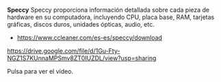 **Speccy**
Speccy proporciona información detallada sobre cada pieza de hardware en su computadora, incluyendo CPU, placa base, RAM, tarjetas gráficas, discos duros, unidades ópticas, audio, etc.

- https://www.ccleaner.com/es-es/speccy/download

https://drive.google.com/file/d/1Gu-Fty-NGZ1S7KUnnaMPSmv8ZT0IUZDL/view?usp=sharing

Pulsa para ver el vídeo.
